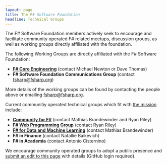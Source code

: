 ```yaml
---
layout: page
title: The F# Software Foundation
headline: Technical Groups
---
```


The F# Software Foundation members actively seek to encourage and facilitate community operated F# related meetups,
discussion groups, as well as working groups directly affiliated with the foundation. 

The following Working Groups are directly affiliated with the F# Software Foundation:

 * [**F# Core Engineering**](http://fsharp.github.io) (contact Michael Newton or Dave Thomas)  
 * **F# Software Foundation Communications Group** (contact [fsharp@fsharp.org](mailto:fsharp@fsharp.org))

More details of the working groups can be found by contacting the people above or 
emailing [fsharp@fsharp.org](mailto:fsharp@fsharp.org). 

Current communitiy operated technical groups which fit with [the mission](http://foundation.fsharp.org) include:

 * [**Community for F#**](http://c4fsharp.net) (contact Mathias Brandewinder and Ryan Riley)
 * [**F# Web Programming Group**](https://groups.google.com/forum/#!forum/web-stack-fs) (contact Ryan Riley)
 * [**F# for Data and Machine Learning**](https://groups.google.com/forum/#!forum/fsharp-data-science) (contact Mathias Brandewinder)
 * **F# in Finance** (contact Natallie Baikevich)
 * **F# in Academia** (contact Antonio Cisternino)

We encourage community operated groups to adopt a public presence and [submit an edit to this page](https://github.com/fsharp/fsfoundation/edit/gh-pages/technical-groups/index.md) with details (GitHub login required).
